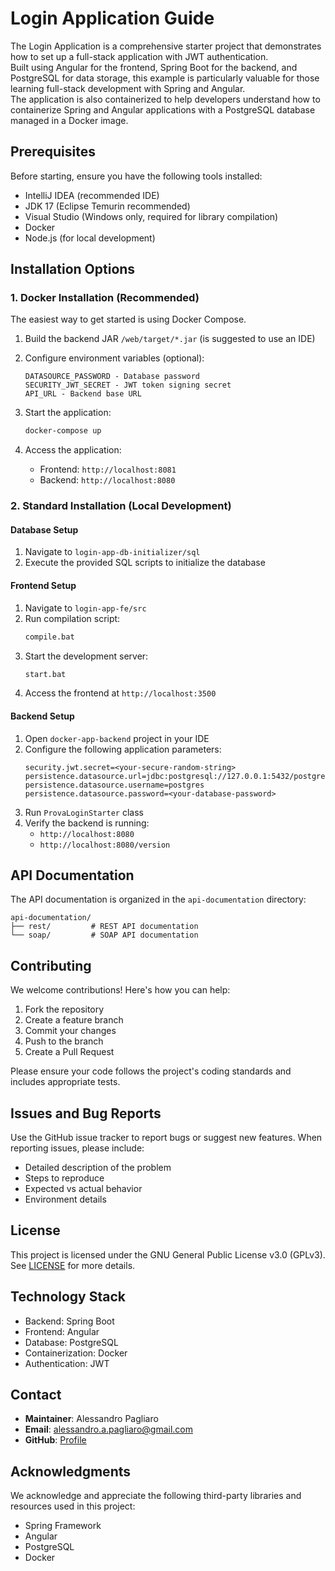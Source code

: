 # Login Application Guide

The Login Application is a comprehensive starter project that demonstrates how to set up a full-stack application with JWT authentication.  
Built using Angular for the frontend, Spring Boot for the backend, and PostgreSQL for data storage, this example is particularly valuable for those learning full-stack development with Spring and Angular.  
The application is also containerized to help developers understand how to containerize Spring and Angular applications with a PostgreSQL database managed in a Docker image.

## Prerequisites

Before starting, ensure you have the following tools installed:

- IntelliJ IDEA (recommended IDE)
- JDK 17 (Eclipse Temurin recommended)
- Visual Studio (Windows only, required for library compilation)
- Docker
- Node.js (for local development)

## Installation Options

### 1. Docker Installation (Recommended)

The easiest way to get started is using Docker Compose.

1. Build the backend JAR `/web/target/*.jar` (is suggested to use an IDE)

2. Configure environment variables (optional):
   ```
   DATASOURCE_PASSWORD - Database password
   SECURITY_JWT_SECRET - JWT token signing secret
   API_URL - Backend base URL
   ```

3. Start the application:
   ```bash
   docker-compose up
   ```

4. Access the application:
   - Frontend: `http://localhost:8081`
   - Backend: `http://localhost:8080`

### 2. Standard Installation (Local Development)

#### Database Setup
1. Navigate to `login-app-db-initializer/sql`
2. Execute the provided SQL scripts to initialize the database

#### Frontend Setup
1. Navigate to `login-app-fe/src`
2. Run compilation script:
   ```bash
   compile.bat
   ```
3. Start the development server:
   ```bash
   start.bat
   ```
4. Access the frontend at `http://localhost:3500`

#### Backend Setup
1. Open `docker-app-backend` project in your IDE
2. Configure the following application parameters:
   ```properties
   security.jwt.secret=<your-secure-random-string>
   persistence.datasource.url=jdbc:postgresql://127.0.0.1:5432/postgres
   persistence.datasource.username=postgres
   persistence.datasource.password=<your-database-password>
   ```
3. Run `ProvaLoginStarter` class
4. Verify the backend is running:
   - `http://localhost:8080`
   - `http://localhost:8080/version`

## API Documentation

The API documentation is organized in the `api-documentation` directory:

```
api-documentation/
├── rest/         # REST API documentation
└── soap/         # SOAP API documentation
```

## Contributing

We welcome contributions! Here's how you can help:

1. Fork the repository
2. Create a feature branch
3. Commit your changes
4. Push to the branch
5. Create a Pull Request

Please ensure your code follows the project's coding standards and includes appropriate tests.

## Issues and Bug Reports

Use the GitHub issue tracker to report bugs or suggest new features. When reporting issues, please include:

- Detailed description of the problem
- Steps to reproduce
- Expected vs actual behavior
- Environment details

## License

This project is licensed under the GNU General Public License v3.0 (GPLv3). See [LICENSE](LICENSE) for more details.

## Technology Stack

- Backend: Spring Boot
- Frontend: Angular
- Database: PostgreSQL
- Containerization: Docker
- Authentication: JWT

## Contact

- **Maintainer**: Alessandro Pagliaro
- **Email**: alessandro.a.pagliaro@gmail.com
- **GitHub**: [Profile](https://github.com/paaxel)

## Acknowledgments

We acknowledge and appreciate the following third-party libraries and resources used in this project:

- Spring Framework
- Angular
- PostgreSQL
- Docker
